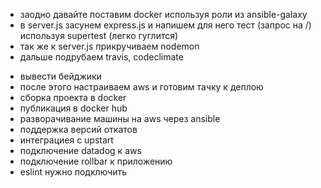 + заодно давайте поставим docker используя роли из ansible-galaxy
+ в server.js засунем express.js и напишем для него тест (запрос на /) используя supertest (легко гуглится)
+ так же к server.js прикручиваем nodemon
+ дальше подрубаем travis, codeclimate
- вывести бейджики
- после этого настраиваем aws и готовим тачку к деплою
- сборка проекта в docker
- публикация в docker hub
- разворачивание машины на aws через ansible
- поддержка версий откатов
- интеграциея с upstart
- подключение datadog к aws
- подключение rollbar к приложению
- eslint нужно подключить

